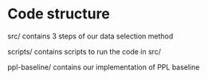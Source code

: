 # Code structure

src/ contains 3 steps of our data selection method

scripts/ contains scripts to run the code in src/

ppl-baseline/ contains our implementation of PPL baseline 
